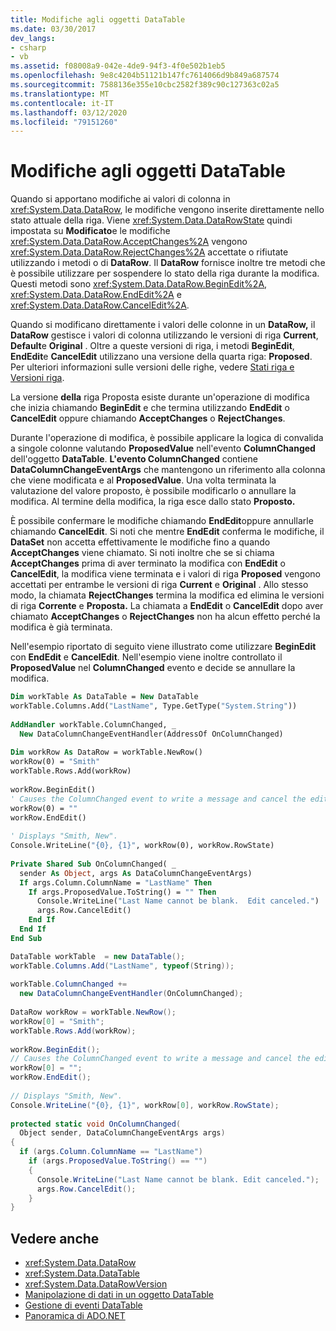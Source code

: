 ```yaml
---
title: Modifiche agli oggetti DataTable
ms.date: 03/30/2017
dev_langs:
- csharp
- vb
ms.assetid: f08008a9-042e-4de9-94f3-4f0e502b1eb5
ms.openlocfilehash: 9e8c4204b51121b147fc7614066d9b849a687574
ms.sourcegitcommit: 7588136e355e10cbc2582f389c90c127363c02a5
ms.translationtype: MT
ms.contentlocale: it-IT
ms.lasthandoff: 03/12/2020
ms.locfileid: "79151260"
---
```

# <a name="datatable-edits"></a>Modifiche agli oggetti DataTable
Quando si apportano modifiche ai valori di colonna in <xref:System.Data.DataRow>, le modifiche vengono inserite direttamente nello stato attuale della riga. Viene <xref:System.Data.DataRowState> quindi impostata su **Modificato**e le modifiche <xref:System.Data.DataRow.AcceptChanges%2A> vengono <xref:System.Data.DataRow.RejectChanges%2A> accettate o rifiutate utilizzando i metodi o di **DataRow**. Il **DataRow** fornisce inoltre tre metodi che è possibile utilizzare per sospendere lo stato della riga durante la modifica. Questi metodi sono <xref:System.Data.DataRow.BeginEdit%2A>, <xref:System.Data.DataRow.EndEdit%2A> e <xref:System.Data.DataRow.CancelEdit%2A>.  
  
 Quando si modificano direttamente i valori delle colonne in un **DataRow,** il **DataRow** gestisce i valori di colonna utilizzando le versioni di riga **Current**, **Default**e **Original** . Oltre a queste versioni di riga, i metodi **BeginEdit**, **EndEdit**e **CancelEdit** utilizzano una versione della quarta riga: **Proposed**. Per ulteriori informazioni sulle versioni delle righe, vedere [Stati riga e Versioni riga](row-states-and-row-versions.md).  
  
 La versione **della** riga Proposta esiste durante un'operazione di modifica che inizia chiamando **BeginEdit** e che termina utilizzando **EndEdit** o **CancelEdit** oppure chiamando **AcceptChanges** o **RejectChanges**.  
  
 Durante l'operazione di modifica, è possibile applicare la logica di convalida a singole colonne valutando **ProposedValue** nell'evento **ColumnChanged** dell'oggetto **DataTable**. **L'evento ColumnChanged** contiene **DataColumnChangeEventArgs** che mantengono un riferimento alla colonna che viene modificata e al **ProposedValue**. Una volta terminata la valutazione del valore proposto, è possibile modificarlo o annullare la modifica. Al termine della modifica, la riga esce dallo stato **Proposto.**  
  
 È possibile confermare le modifiche chiamando **EndEdit**oppure annullarle chiamando **CancelEdit**. Si noti che mentre **EndEdit** conferma le modifiche, il **DataSet** non accetta effettivamente le modifiche fino a quando **AcceptChanges** viene chiamato. Si noti inoltre che se si chiama **AcceptChanges** prima di aver terminato la modifica con **EndEdit** o **CancelEdit**, la modifica viene terminata e i valori di riga **Proposed** vengono accettati per entrambe le versioni di riga **Current** e **Original** . Allo stesso modo, la chiamata **RejectChanges** termina la modifica ed elimina le versioni di riga **Corrente** e **Proposta.** La chiamata a **EndEdit** o **CancelEdit** dopo aver chiamato **AcceptChanges** o **RejectChanges** non ha alcun effetto perché la modifica è già terminata.  
  
 Nell'esempio riportato di seguito viene illustrato come utilizzare **BeginEdit** con **EndEdit** e **CancelEdit**. Nell'esempio viene inoltre controllato il **ProposedValue** nel **ColumnChanged** evento e decide se annullare la modifica.  
  
```vb  
Dim workTable As DataTable = New DataTable  
workTable.Columns.Add("LastName", Type.GetType("System.String"))  
  
AddHandler workTable.ColumnChanged, _  
  New DataColumnChangeEventHandler(AddressOf OnColumnChanged)  
  
Dim workRow As DataRow = workTable.NewRow()  
workRow(0) = "Smith"  
workTable.Rows.Add(workRow)  
  
workRow.BeginEdit()  
' Causes the ColumnChanged event to write a message and cancel the edit.  
workRow(0) = ""
workRow.EndEdit()  
  
' Displays "Smith, New".  
Console.WriteLine("{0}, {1}", workRow(0), workRow.RowState)  
  
Private Shared Sub OnColumnChanged( _  
  sender As Object, args As DataColumnChangeEventArgs)  
  If args.Column.ColumnName = "LastName" Then  
    If args.ProposedValue.ToString() = "" Then  
      Console.WriteLine("Last Name cannot be blank.  Edit canceled.")  
      args.Row.CancelEdit()  
    End If  
  End If  
End Sub  
```  
  
```csharp  
DataTable workTable  = new DataTable();  
workTable.Columns.Add("LastName", typeof(String));  
  
workTable.ColumnChanged +=
  new DataColumnChangeEventHandler(OnColumnChanged);  
  
DataRow workRow = workTable.NewRow();  
workRow[0] = "Smith";  
workTable.Rows.Add(workRow);  
  
workRow.BeginEdit();  
// Causes the ColumnChanged event to write a message and cancel the edit.  
workRow[0] = "";
workRow.EndEdit();  
  
// Displays "Smith, New".  
Console.WriteLine("{0}, {1}", workRow[0], workRow.RowState);
  
protected static void OnColumnChanged(  
  Object sender, DataColumnChangeEventArgs args)  
{  
  if (args.Column.ColumnName == "LastName")  
    if (args.ProposedValue.ToString() == "")  
    {  
      Console.WriteLine("Last Name cannot be blank. Edit canceled.");  
      args.Row.CancelEdit();  
    }  
}  
```  
  
## <a name="see-also"></a>Vedere anche

- <xref:System.Data.DataRow>
- <xref:System.Data.DataTable>
- <xref:System.Data.DataRowVersion>
- [Manipolazione di dati in un oggetto DataTable](manipulating-data-in-a-datatable.md)
- [Gestione di eventi DataTable](handling-datatable-events.md)
- [Panoramica di ADO.NET](../ado-net-overview.md)
